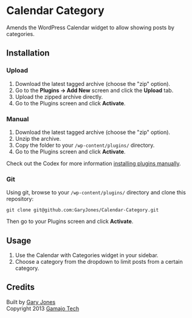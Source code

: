 # Calendar Category

Amends the WordPress Calendar widget to allow showing posts by categories.

## Installation

### Upload

1. Download the latest tagged archive (choose the "zip" option).
2. Go to the __Plugins -> Add New__ screen and click the __Upload__ tab.
3. Upload the zipped archive directly.
4. Go to the Plugins screen and click __Activate__.

### Manual

1. Download the latest tagged archive (choose the "zip" option).
2. Unzip the archive.
3. Copy the folder to your `/wp-content/plugins/` directory.
4. Go to the Plugins screen and click __Activate__.

Check out the Codex for more information [installing plugins manually](http://codex.wordpress.org/Managing_Plugins#Manual_Plugin_Installation).

### Git

Using git, browse to your `/wp-content/plugins/` directory and clone this repository:

`git clone git@github.com:GaryJones/Calendar-Category.git`

Then go to your Plugins screen and click __Activate__.

## Usage ##

1. Use the Calendar with Categories widget in your sidebar.
1. Choose a category from the dropdown to limit posts from a certain category.

## Credits ##

Built by [Gary Jones](https://twitter.com/GaryJ)  
Copyright 2013 [Gamajo Tech](http://gamajo.com/)
